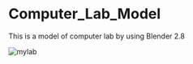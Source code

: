 # Computer_Lab_Model
This is a model of computer lab by using Blender 2.8



![mylab](https://user-images.githubusercontent.com/39344758/107154120-63ca9400-699b-11eb-9b03-07fa11c4b468.PNG)
